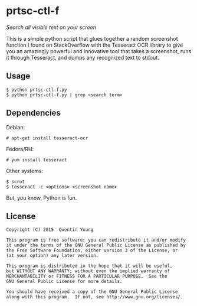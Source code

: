 prtsc-ctl-f
===========
*Search all visible text on your screen*

This is a simple python script that glues together a random screenshot
function I found on StackOverflow with the Tesseract OCR library to
give you an amazingly powerful and innovative tool that takes a screenshot,
runs it through Tesseract, and dumps any recognized text to stdout.

Usage
-----

    $ python prtsc-ctl-f.py
    $ python prtsc-ctl-f.py | grep <search term>

Dependencies
------------
Debian:

    # apt-get install tesseract-ocr
    
Fedora/RH:

    # yum install tesseract
    
Other systems:

    $ scrot
    $ tesseract -c <options> <screenshot name>
    
But, you know, Python is fun.

License
-------
```
Copyright (C) 2015  Quentin Young

This program is free software: you can redistribute it and/or modify
it under the terms of the GNU General Public License as published by
the Free Software Foundation, either version 3 of the License, or
(at your option) any later version.

This program is distributed in the hope that it will be useful,
but WITHOUT ANY WARRANTY; without even the implied warranty of
MERCHANTABILITY or FITNESS FOR A PARTICULAR PURPOSE.  See the
GNU General Public License for more details.

You should have received a copy of the GNU General Public License
along with this program.  If not, see http://www.gnu.org/licenses/.
```
